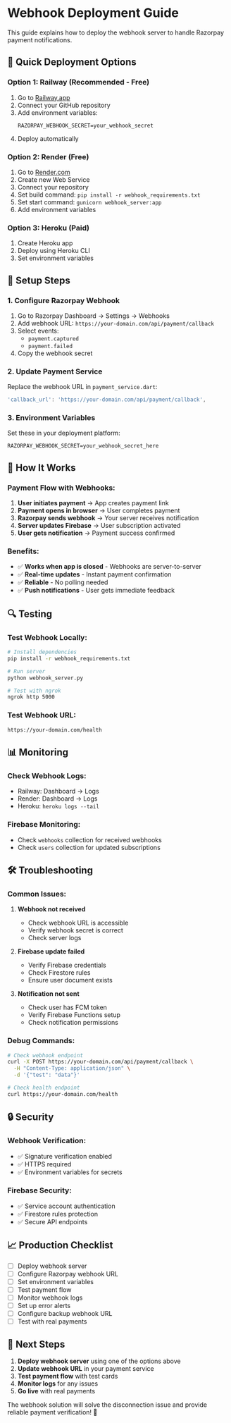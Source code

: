 # Webhook Deployment Guide

This guide explains how to deploy the webhook server to handle Razorpay payment notifications.

## 🚀 Quick Deployment Options

### Option 1: Railway (Recommended - Free)
1. Go to [Railway.app](https://railway.app)
2. Connect your GitHub repository
3. Add environment variables:
   ```
   RAZORPAY_WEBHOOK_SECRET=your_webhook_secret
   ```
4. Deploy automatically

### Option 2: Render (Free)
1. Go to [Render.com](https://render.com)
2. Create new Web Service
3. Connect your repository
4. Set build command: `pip install -r webhook_requirements.txt`
5. Set start command: `gunicorn webhook_server:app`
6. Add environment variables

### Option 3: Heroku (Paid)
1. Create Heroku app
2. Deploy using Heroku CLI
3. Set environment variables

## 🔧 Setup Steps

### 1. Configure Razorpay Webhook
1. Go to Razorpay Dashboard → Settings → Webhooks
2. Add webhook URL: `https://your-domain.com/api/payment/callback`
3. Select events:
   - `payment.captured`
   - `payment.failed`
4. Copy the webhook secret

### 2. Update Payment Service
Replace the webhook URL in `payment_service.dart`:
```dart
'callback_url': 'https://your-domain.com/api/payment/callback',
```

### 3. Environment Variables
Set these in your deployment platform:
```
RAZORPAY_WEBHOOK_SECRET=your_webhook_secret_here
```

## 📱 How It Works

### Payment Flow with Webhooks:
1. **User initiates payment** → App creates payment link
2. **Payment opens in browser** → User completes payment
3. **Razorpay sends webhook** → Your server receives notification
4. **Server updates Firebase** → User subscription activated
5. **User gets notification** → Payment success confirmed

### Benefits:
- ✅ **Works when app is closed** - Webhooks are server-to-server
- ✅ **Real-time updates** - Instant payment confirmation
- ✅ **Reliable** - No polling needed
- ✅ **Push notifications** - User gets immediate feedback

## 🔍 Testing

### Test Webhook Locally:
```bash
# Install dependencies
pip install -r webhook_requirements.txt

# Run server
python webhook_server.py

# Test with ngrok
ngrok http 5000
```

### Test Webhook URL:
```
https://your-domain.com/health
```

## 📊 Monitoring

### Check Webhook Logs:
- Railway: Dashboard → Logs
- Render: Dashboard → Logs
- Heroku: `heroku logs --tail`

### Firebase Monitoring:
- Check `webhooks` collection for received webhooks
- Check `users` collection for updated subscriptions

## 🛠️ Troubleshooting

### Common Issues:

1. **Webhook not received**
   - Check webhook URL is accessible
   - Verify webhook secret is correct
   - Check server logs

2. **Firebase update failed**
   - Verify Firebase credentials
   - Check Firestore rules
   - Ensure user document exists

3. **Notification not sent**
   - Check user has FCM token
   - Verify Firebase Functions setup
   - Check notification permissions

### Debug Commands:
```bash
# Check webhook endpoint
curl -X POST https://your-domain.com/api/payment/callback \
  -H "Content-Type: application/json" \
  -d '{"test": "data"}'

# Check health endpoint
curl https://your-domain.com/health
```

## 🔒 Security

### Webhook Verification:
- ✅ Signature verification enabled
- ✅ HTTPS required
- ✅ Environment variables for secrets

### Firebase Security:
- ✅ Service account authentication
- ✅ Firestore rules protection
- ✅ Secure API endpoints

## 📈 Production Checklist

- [ ] Deploy webhook server
- [ ] Configure Razorpay webhook URL
- [ ] Set environment variables
- [ ] Test payment flow
- [ ] Monitor webhook logs
- [ ] Set up error alerts
- [ ] Configure backup webhook URL
- [ ] Test with real payments

## 🎯 Next Steps

1. **Deploy webhook server** using one of the options above
2. **Update webhook URL** in your payment service
3. **Test payment flow** with test cards
4. **Monitor logs** for any issues
5. **Go live** with real payments

The webhook solution will solve the disconnection issue and provide reliable payment verification! 🎉 